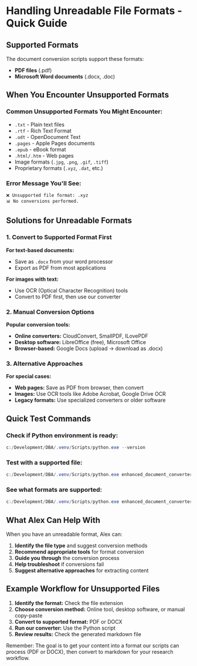 # Handling Unreadable File Formats - Quick Guide

## Supported Formats
The document conversion scripts support these formats:
- **PDF files** (.pdf)
- **Microsoft Word documents** (.docx, .doc)

## When You Encounter Unsupported Formats

### Common Unsupported Formats You Might Encounter:
- `.txt` - Plain text files
- `.rtf` - Rich Text Format
- `.odt` - OpenDocument Text
- `.pages` - Apple Pages documents
- `.epub` - eBook format
- `.html/.htm` - Web pages
- Image formats (`.jpg`, `.png`, `.gif`, `.tiff`)
- Proprietary formats (`.xyz`, `.dat`, etc.)

### Error Message You'll See:
```
❌ Unsupported file format: .xyz
📊 No conversions performed.
```

## Solutions for Unreadable Formats

### 1. Convert to Supported Format First
**For text-based documents:**
- Save as `.docx` from your word processor
- Export as PDF from most applications

**For images with text:**
- Use OCR (Optical Character Recognition) tools
- Convert to PDF first, then use our converter

### 2. Manual Conversion Options
**Popular conversion tools:**
- **Online converters:** CloudConvert, SmallPDF, ILovePDF
- **Desktop software:** LibreOffice (free), Microsoft Office
- **Browser-based:** Google Docs (upload → download as .docx)

### 3. Alternative Approaches
**For special cases:**
- **Web pages:** Save as PDF from browser, then convert
- **Images:** Use OCR tools like Adobe Acrobat, Google Drive OCR
- **Legacy formats:** Use specialized converters or older software

## Quick Test Commands

### Check if Python environment is ready:
```powershell
c:/Development/DBA/.venv/Scripts/python.exe --version
```

### Test with a supported file:
```powershell
c:/Development/DBA/.venv/Scripts/python.exe enhanced_document_converter.py your_file.pdf
```

### See what formats are supported:
```powershell
c:/Development/DBA/.venv/Scripts/python.exe enhanced_document_converter.py --help
```

## What Alex Can Help With

When you have an unreadable format, Alex can:
1. **Identify the file type** and suggest conversion methods
2. **Recommend appropriate tools** for format conversion
3. **Guide you through** the conversion process
4. **Help troubleshoot** if conversions fail
5. **Suggest alternative approaches** for extracting content

## Example Workflow for Unsupported Files

1. **Identify the format:** Check the file extension
2. **Choose conversion method:** Online tool, desktop software, or manual copy-paste
3. **Convert to supported format:** PDF or DOCX
4. **Run our converter:** Use the Python script
5. **Review results:** Check the generated markdown file

Remember: The goal is to get your content into a format our scripts can process (PDF or DOCX), then convert to markdown for your research workflow.
